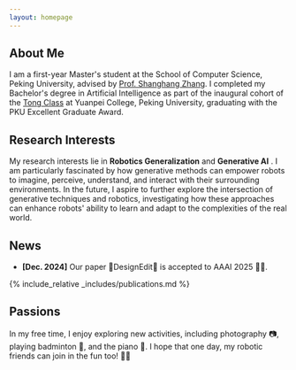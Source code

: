 ```yaml
---
layout: homepage
---
```


## About Me

I am a first-year Master's student at the School of Computer Science, Peking University, advised by  [Prof. Shanghang Zhang](https://www.shanghangzhang.com/). I completed my Bachelor's degree in Artificial Intelligence as part of the inaugural cohort of the [Tong Class](https://tongclass.ac.cn/) at Yuanpei College, Peking University, graduating with the PKU Excellent Graduate Award.

## Research Interests

 My research interests lie in <strong>Robotics Generalization</strong> and <strong>Generative AI</strong> . I am particularly fascinated by how generative methods can empower robots to 
  imagine, perceive, understand, and interact with their surrounding environments. In the future, I aspire to further explore the intersection of generative techniques 
  and robotics, investigating how these approaches can enhance robots' ability to learn and adapt to the complexities of the real world.
  
## News

- **[Dec. 2024]** Our paper 🌿DesignEdit🌿 is accepted to AAAI 2025 🎉🎉.

{% include_relative _includes/publications.md %}

## Passions

In my free time, I enjoy exploring new activities, including photography 📷, playing badminton 🏸, and the piano 🎹. I hope that one day, my robotic friends can join in the fun too! 🤖✨

<!-- {% include_relative _includes/services.md %} -->

